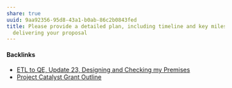 ```yaml
---
share: true
uuid: 9aa92356-95d8-43a1-b0ab-86c2b0843fed
title: Please provide a detailed plan, including timeline and key milestones for
  delivering your proposal
---
```

#### Backlinks

* [ETL to QE, Update 23, Designing and Checking my Premises](/2bd9365f-daba-418c-bbe8-3aed2804909d)
* [Project Catalyst Grant Outline](/6be63567-f82a-4cd3-86be-ff43bc0453ec)
